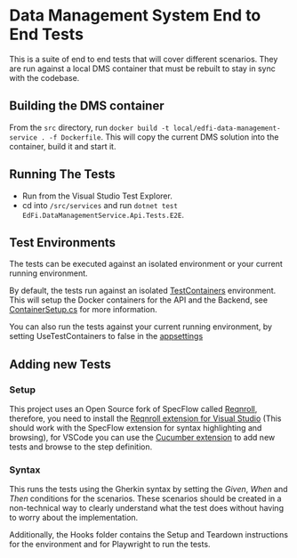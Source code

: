# Data Management System End to End Tests

This is a suite of end to end tests that will cover different scenarios. They are run against a local DMS container that must be rebuilt to stay in sync with the codebase.

## Building the DMS container

From the `src` directory, run `docker build -t local/edfi-data-management-service . -f Dockerfile`. This will 
copy the current DMS solution into the container, build it and start it.

## Running The Tests 

* Run from the Visual Studio Test Explorer.
* cd into `/src/services` and run `dotnet test EdFi.DataManagementService.Api.Tests.E2E`.

## Test Environments

The tests can be executed against an isolated environment or your current running environment.

By default, the tests run against an isolated [TestContainers](https://dotnet.testcontainers.org/) environment. This will setup the Docker containers for the API and the Backend, see [ContainerSetup.cs](./Management/ContainerSetup.cs) for more information.

You can also run the tests against your current running environment, by setting UseTestContainers to false in the [appsettings](./appsettings.json)

## Adding new Tests

### Setup

This project uses an Open Source fork of SpecFlow called [Reqnroll](https://reqnroll.net/), therefore, you need to install the [Reqnroll extension for Visual Studio](https://marketplace.visualstudio.com/items?itemName=Reqnroll.ReqnrollForVisualStudio2022) (This should work with the SpecFlow extension for syntax highlighting and browsing), for VSCode you can use the [Cucumber extension](https://marketplace.visualstudio.com/items?itemName=CucumberOpen.cucumber-official) to add new tests and browse to the step definition.

### Syntax

This runs the tests using the Gherkin syntax by setting the *Given*, *When* and *Then* conditions for the scenarios. These scenarios should be created in a non-technical way to clearly understand what the test does without having to worry about the implementation.

Additionally, the Hooks folder contains the Setup and Teardown instructions for the environment and for Playwright to run the tests.
